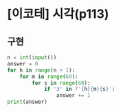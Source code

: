 # [이코테] 시각(p113)

## 구현

```py
n = int(input())
answer = 0
for h in range(n + 1):
    for m in range(60):
        for s in range(60):
            if '3' in f'{h}{m}{s}':
                answer += 1
print(answer)
```